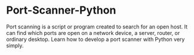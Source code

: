 # Port-Scanner-Python
 Port scanning is a script or program created to search for an open host. It can find which ports are open on a network device, a server, router, or ordinary desktop. Learn how to develop a port scanner with Python very simply. 
